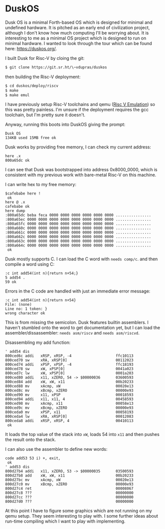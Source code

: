 # DuskOS

Dusk OS is a minimal Forth-based OS which is designed for minimal and undefined hardware. It is pitched as an early end of civilization project, although I don't know how much computing I'll be worrying about. It is interesting to me as a minimal OS project which is designed to run on minimal hardware. I wanted to look through the tour which can be found here: https://duskos.org/.

I built Dusk for Risc-V by cloing the git:

```bash
$ git clone https://git.sr.ht/\~vdupras/duskos
```

then building the Risc-V deployment:

```bash
$ cd duskos/deploy/riscv
$ make
$ make emul
```

I have previously setup Risc-V toolchains and qemu ([Risc V Emulation](https://annabelleadelai.de/riscv/Risc%20V%20Emulation.html)) so this was pretty painless. I'm unsure if the deployment requires the gcc toolchain, but I'm pretty sure it doesn't.

Anyway, running this boots into DuskOS giving the prompt:

```
Dusk OS
134KB used 15MB free ok
```

Dusk works by providing free memory, I can check my current address:

```
here .x
800a65dc ok
```

I can see that Dusk was bootstrapped into address 0x8000_0000, which is consistent with my previous work with bare-metal Risc-V on this machine.

I can write hex to my free memory:

```
$cafebabe here !
 ok
here @ .x
cafebabe ok
here dump
:800a65dc beba feca 0000 0000 0000 0000 0000 0000 ................
:800a65ec 0000 0000 0000 0000 0000 0000 0000 0000 ................
:800a65fc 0000 0000 0000 0000 0000 0000 0000 0000 ................
:800a660c 0000 0000 0000 0000 0000 0000 0000 0000 ................
:800a661c 0000 0000 0000 0000 0000 0000 0000 0000 ................
:800a662c 0000 0000 0000 0000 0000 0000 0000 0000 ................
:800a663c 0000 0000 0000 0000 0000 0000 0000 0000 ................
:800a664c 0000 0000 0000 0000 0000 0000 0000 0000 ................
 ok
```

Dusk mostly supports C. I can load the C word with `needs comp/c`. and then compile a word using C:

```
:c int add54(int n){return n+54;}
5 add54 .
59 ok
```

Errors in the C code are handled  with just an immediate error message:

```
:c int add54(int n){return n+54}
File: (none)
Line no: 1 token: }
wrong character ok
```

This is from missing the semicolon. Dusk features builtin assemblers. I haven't stumbled onto the word to get documentation yet, but I can load the assembler/dissassembler: `needs asm/riscv` and `needs asm/riscvd`.

Disassembling my add function:

```
' add54 dis
800ced6c addi   xRSP, xRSP, -4                    ffc10113
800ced70 sw     xRA, xRSP[0]                      00112023
800ced74 addi   xPSP, xPSP, -4                    ffc18193
800ced78 sw     xW, xPSP[0]                       0041a023
800ced7c lw     xW, xPSP[0]                       0001a203
800ced80 addi   x11, xZERO, 54 -> $00000036       03600593
800ced84 add    xW, xW, x11                       00b20233
800ced88 mv     xAcmp, xW                         00020e13
800ced8c mv     xBcmp, xZERO                      00000e93
800ced90 mv     x11, xPSP                         00018593
800ced94 addi   x11, x11, 4                       00458593
800ced98 mv     xAcmp, x11                        00058e13
800ced9c mv     xBcmp, xZERO                      00000e93
800ceda0 mv     xPSP, x11                         00058193
800ceda4 lw     xRA, xRSP[0]                      00012083
800ceda8 addi   xRSP, xRSP, 4                     00410113
 ok
```

It loads the top value of the stack into `xW`, loads 54 into `x11` and then pushes the result onto the stack.

I can also use the assembler to define new words:

```
code add53 53 i) +, exit,
 ok
' add53 dis
800d27b4 addi   x11, xZERO, 53 -> $00000035       03500593
800d27b8 add    xW, xW, x11                       00b20233
800d27bc mv     xAcmp, xW                         00020e13
800d27c0 mv     xBcmp, xZERO                      00000e93
800d27c4 ret                                      00008067
800d27c8 ???                                      00000000
800d27cc ???                                      00000000
800d27d0 ???                                      00000000
```

At this point I have to figure some graphics which are not running on my qemu setup. They seem interesting to play with. I some further ideas about run-time compiling which I want to play with implementing.
